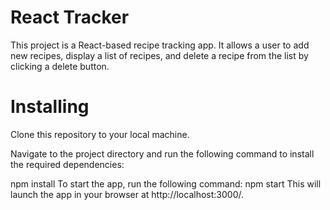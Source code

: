 # React Tracker
This project is a React-based recipe tracking app. It allows a user to add new recipes, display a list of recipes, and delete a recipe from the list by clicking a delete button.

# Installing
Clone this repository to your local machine.

Navigate to the project directory and run the following command to install the required dependencies:

npm install
To start the app, run the following command:
npm start
This will launch the app in your browser at http://localhost:3000/.
